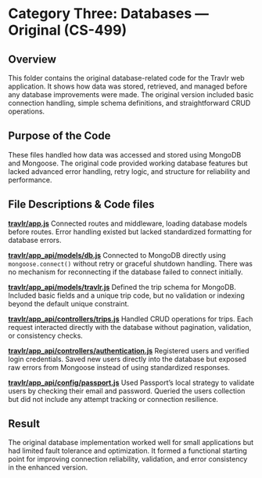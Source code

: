 # Category Three: Databases — Original (CS-499) 

## Overview 
This folder contains the original database-related code for the Travlr web application. It shows how data was stored, retrieved, and managed before any database improvements were made. The original version included basic connection handling, simple schema definitions, and straightforward CRUD operations.

## Purpose of the Code 
These files handled how data was accessed and stored using MongoDB and Mongoose. The original code provided working database features but lacked advanced error handling, retry logic, and structure for reliability and performance.

## File Descriptions & Code files

[**travlr/app.js**](./app.js)
Connected routes and middleware, loading database models before routes. Error handling existed but lacked standardized formatting for database errors. 

[**travlr/app_api/models/db.js**](./db.js)
Connected to MongoDB directly using `mongoose.connect()` without retry or graceful shutdown handling. There was no mechanism for reconnecting if the database failed to connect initially. 

[**travlr/app_api/models/travlr.js**](./travlr.js)
Defined the trip schema for MongoDB. Included basic fields and a unique trip code, but no validation or indexing beyond the default unique constraint. 

[**travlr/app_api/controllers/trips.js**](./trips.js) 
Handled CRUD operations for trips. Each request interacted directly with the database without pagination, validation, or consistency checks. 

[**travlr/app_api/controllers/authentication.js**](./authentication.js) 
Registered users and verified login credentials. Saved new users directly into the database but exposed raw errors from Mongoose instead of using standardized responses. 

[**travlr/app_api/config/passport.js**](./passport.js) 
Used Passport’s local strategy to validate users by checking their email and password. Queried the users collection but did not include any attempt tracking or connection resilience.

## Result 
The original database implementation worked well for small applications but had limited fault tolerance and optimization. It formed a functional starting point for improving connection reliability, validation, and error consistency in the enhanced version.

